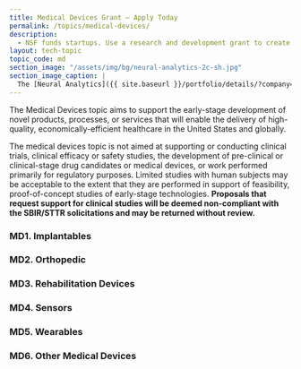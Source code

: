 ```yaml
---
title: Medical Devices Grant – Apply Today
permalink: /topics/medical-devices/
description: 
  - NSF funds startups. Use a research and development grant to create medical devices.
layout: tech-topic
topic_code: md
section_image: "/assets/img/bg/neural-analytics-2c-sh.jpg"
section_image_caption: |
  The [Neural Analytics]({{ site.baseurl }}/portfolio/details/?company=neural-analytics#neural-analytics) Lucid™ M1 transcranial Doppler Ultrasound System is indicated as an adjunct to the standard clinical practices for measuring and displaying cerebral blood flow velocity within the major conducting arteries and veins of the head and neck. Additionally, the Lucid™ M1 System measures the occurrence of transient emboli signals within the blood stream.
---
```


The Medical Devices topic aims to support the early-stage development of novel products, processes, or services that will enable the delivery of high-quality, economically-efficient healthcare in the United States and globally. 

The medical devices topic is not aimed at supporting or conducting clinical trials, clinical efficacy or safety studies, the development of pre-clinical or clinical-stage drug candidates or medical devices, or work performed primarily for regulatory purposes. Limited studies with human subjects may be acceptable to the extent that they are performed in support of feasibility, proof-of-concept studies of early-stage technologies. **Proposals that request support for clinical studies will be deemed non-compliant with the SBIR/STTR solicitations and may be returned without review.**

### MD1. Implantables

### MD2. Orthopedic

### MD3. Rehabilitation Devices

### MD4. Sensors

### MD5. Wearables

### MD6. Other Medical Devices
